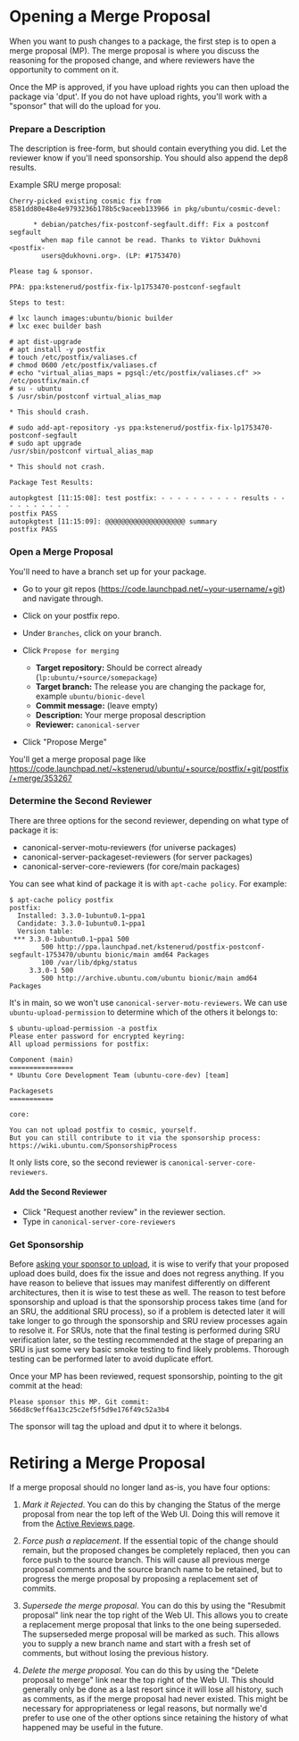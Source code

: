 Opening a Merge Proposal
========================

When you want to push changes to a package, the first step is to open a merge proposal (MP).  The merge proposal is where you discuss the reasoning for the proposed change, and where reviewers have the opportunity to comment on it.

Once the MP is approved, if you have upload rights you can then upload the package via 'dput'.  If you do not have upload rights, you'll work with a "sponsor" that will do the upload for you.


### Prepare a Description

The description is free-form, but should contain everything you did. Let the reviewer know if you'll need sponsorship.  You should also append the dep8 results.

Example SRU merge proposal:

    Cherry-picked existing cosmic fix from 8581dd80e48e4e9793236b178b5c9aceeb133966 in pkg/ubuntu/cosmic-devel:

          * debian/patches/fix-postconf-segfault.diff: Fix a postconf segfault
            when map file cannot be read. Thanks to Viktor Dukhovni <postfix-
            users@dukhovni.org>. (LP: #1753470)

    Please tag & sponsor.

    PPA: ppa:kstenerud/postfix-fix-lp1753470-postconf-segfault

    Steps to test:

    # lxc launch images:ubuntu/bionic builder
    # lxc exec builder bash

    # apt dist-upgrade
    # apt install -y postfix
    # touch /etc/postfix/valiases.cf
    # chmod 0600 /etc/postfix/valiases.cf
    # echo "virtual_alias_maps = pgsql:/etc/postfix/valiases.cf" >> /etc/postfix/main.cf
    # su - ubuntu
    $ /usr/sbin/postconf virtual_alias_map

    * This should crash.

    # sudo add-apt-repository -ys ppa:kstenerud/postfix-fix-lp1753470-postconf-segfault
    # sudo apt upgrade
    /usr/sbin/postconf virtual_alias_map

    * This should not crash.

    Package Test Results:

    autopkgtest [11:15:08]: test postfix: - - - - - - - - - - results - - - - - - - - - -
    postfix PASS
    autopkgtest [11:15:09]: @@@@@@@@@@@@@@@@@@@@ summary
    postfix PASS


### Open a Merge Proposal

You'll need to have a branch set up for your package.

 * Go to your git repos (https://code.launchpad.net/~your-username/+git) and navigate through.
 * Click on your postfix repo.
 * Under `Branches`, click on your branch.
 * Click `Propose for merging`

   * **Target repository:** Should be correct already (`lp:ubuntu/+source/somepackage`)
   * **Target branch:** The release you are changing the package for, example `ubuntu/bionic-devel`
   * **Commit message:** (leave empty)
   * **Description:** Your merge proposal description
   * **Reviewer:** `canonical-server`

 * Click "Propose Merge"

You'll get a merge proposal page like https://code.launchpad.net/~kstenerud/ubuntu/+source/postfix/+git/postfix/+merge/353267


### Determine the Second Reviewer

There are three options for the second reviewer, depending on what type of package it is:

 * canonical-server-motu-reviewers (for universe packages)
 * canonical-server-packageset-reviewers (for server packages)
 * canonical-server-core-reviewers (for core/main packages)

You can see what kind of package it is with `apt-cache policy`. For example:

    $ apt-cache policy postfix
    postfix:
      Installed: 3.3.0-1ubuntu0.1~ppa1
      Candidate: 3.3.0-1ubuntu0.1~ppa1
      Version table:
     *** 3.3.0-1ubuntu0.1~ppa1 500
            500 http://ppa.launchpad.net/kstenerud/postfix-postconf-segfault-1753470/ubuntu bionic/main amd64 Packages
            100 /var/lib/dpkg/status
         3.3.0-1 500
            500 http://archive.ubuntu.com/ubuntu bionic/main amd64 Packages

It's in main, so we won't use `canonical-server-motu-reviewers`. We can use `ubuntu-upload-permission` to determine which of the others it belongs to:

    $ ubuntu-upload-permission -a postfix
    Please enter password for encrypted keyring: 
    All upload permissions for postfix:

    Component (main)
    ================
    * Ubuntu Core Development Team (ubuntu-core-dev) [team]

    Packagesets
    ===========

    core:

    You can not upload postfix to cosmic, yourself.
    But you can still contribute to it via the sponsorship process: https://wiki.ubuntu.com/SponsorshipProcess

It only lists core, so the second reviewer is `canonical-server-core-reviewers`.

#### Add the Second Reviewer

 * Click "Request another review" in the reviewer section.
 * Type in `canonical-server-core-reviewers`


### Get Sponsorship

Before [asking your sponsor to upload](Sponsorship.md), it is wise to verify that your proposed upload does build, does fix the issue and does not regress anything. If you have reason to believe that issues may manifest differently on different architectures, then it is wise to test these as well. The reason to test before sponsorship and upload is that the sponsorship process takes time (and for an SRU, the additional SRU process), so if a problem is detected later it will take longer to go through the sponsorship and SRU review processes again to resolve it. For SRUs, note that the final testing is performed during SRU verification later, so the testing recommended at the stage of preparing an SRU is just some very basic smoke testing to find likely problems. Thorough testing can be performed later to avoid duplicate effort.

Once your MP has been reviewed, request sponsorship, pointing to the git commit at the head:

    Please sponsor this MP. Git commit: 566d8c9eff6a13c25c2ef5f5d9e176f49c52a3b4

The sponsor will tag the upload and dput it to where it belongs.

Retiring a Merge Proposal
=========================

If a merge proposal should no longer land as-is, you have four options:

1. *Mark it Rejected*. You can do this by changing the Status of the
merge proposal from near the top left of the Web UI. Doing this will
remove it from the [Active Reviews page](https://code.launchpad.net/~canonical-server/+activereviews).

2. *Force push a replacement*. If the essential topic of the change
should remain, but the proposed changes be completely replaced, then you
can force push to the source branch. This will cause all previous merge
proposal comments and the source branch name to be retained, but to
progress the merge proposal by proposing a replacement set of commits.

3. *Supersede the merge proposal*. You can do this by using the
"Resubmit proposal" link near the top right of the Web UI. This allows
you to create a replacement merge proposal that links to the one being
superseded. The supserseded merge proposal will be marked as such. This
allows you to supply a new branch name and start with a fresh set of
comments, but without losing the previous history.

4. *Delete the merge proposal*. You can do this by using the "Delete
proposal to merge" link near the top right of the Web UI. This should
generally only be done as a last resort since it will lose all history,
such as comments, as if the merge proposal had never existed. This might
be necessary for appropriateness or legal reasons, but normally we'd
prefer to use one of the other options since retaining the history of
what happened may be useful in the future.
